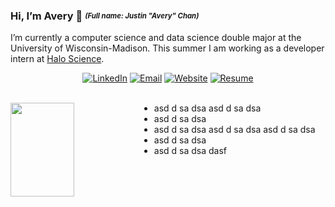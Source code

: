 ### Hi, I’m Avery 👋 <sub><sup>_(Full name: Justin "Avery" Chan)_</sup></sub>

I’m currently a computer science and data science double major at the University of Wisconsin-Madison. This summer I am working as a developer intern at [Halo Science](https://www.halo.science/). 

<!-- Badges from https://shields.io -->
<div align="center">
  <a href="https://www.linkedin.com/in/avery2"><img alt="LinkedIn" src="https://img.shields.io/badge/Justin_Chan-%230077B5.svg?style=flat&logo=linkedin&logoColor=white"/></a>
  <a href="mailto:justinaverychan@gmail.com"><img alt="Email" src="https://img.shields.io/badge/justinaverychan@gmail.com-D14836?style=flat&logo=gmail&logoColor=white"/></a>
  <a href="https://www.averychan.site"><img alt="Website" src="https://img.shields.io/website?down_color=lightgrey&down_message=offline&label=averychan.site&up_color=green&up_message=online&url=https%3A%2F%2Fwww.averychan.site"/></a>
    <a href="https://www.averychan.site/assets/Resume-2021-July-10.pdf"><img alt="Resume" src="https://img.shields.io/badge/Resume_(last_updated)-Jul_2021-green"/></a>
</div>

<br/>

<!-- <div align="center">
  <a href="https://github.com/Avery2" target="__blank">
    <img align="center" height="150" src="https://github-readme-stats.vercel.app/api?username=avery2&count_private=true&show_icons=true&hide=stars,issues&hide_rank=true" />
  </a>
</div> -->

<div>
  <a href="https://github.com/Avery2" target="__blank">
    <img align="left" width="45%" height="150" src="https://github-readme-stats.vercel.app/api?username=avery2&count_private=true&show_icons=true&hide=stars,issues&hide_rank=true" />
  </a>
  <div align="left" width="45%" height="150">
    <ul>
      <li>asd d sa dsa asd d sa dsa </li>
      <li>asd d sa dsa </li>
      <li>asd d sa dsa asd d sa dsa asd d sa dsa </li>
      <li>asd d sa dsa </li>
      <li>asd d sa dsa dasf</li>
    </ul>
  </div>
</div>
